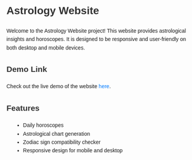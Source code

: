 <!DOCTYPE html>
<html lang="en">
<head>
    <meta charset="UTF-8">
    <meta name="viewport" content="width=device-width, initial-scale=1.0">
    <title>Astrology Website README</title>
    <style>
        body {
            font-family: Arial, sans-serif;
            line-height: 1.6;
            margin: 20px;
        }
        h1, h2 {
            color: #333;
        }
        ul {
            list-style-type: disc;
            margin-left: 20px;
        }
        a {
            color: #007BFF;
            text-decoration: none;
        }
        a:hover {
            text-decoration: underline;
        }
    </style>
</head>
<body>

<h1>Astrology Website</h1>
    <p>Welcome to the Astrology Website project! This website provides astrological insights and horoscopes. It is designed to be responsive and user-friendly on both desktop and mobile devices.</p>

<h2>Demo Link</h2>
    <p>Check out the live demo of the website <a href="https://your-demo-link.com">here</a>.</p>

<h2>Features</h2>
    <ul>
        <li>Daily horoscopes</li>
        <li>Astrological chart generation</li>
        <li>Zodiac sign compatibility checker</li>
        <li>Responsive design for mobile and desktop</li>
    </ul>

</body>
</html>
